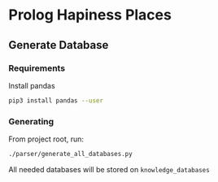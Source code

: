 # Prolog Hapiness Places

## Generate Database

### Requirements

Install pandas
``` sh
pip3 install pandas --user
```

### Generating

From project root, run:

``` sh
./parser/generate_all_databases.py
```

All needed databases will be stored on `knowledge_databases`
